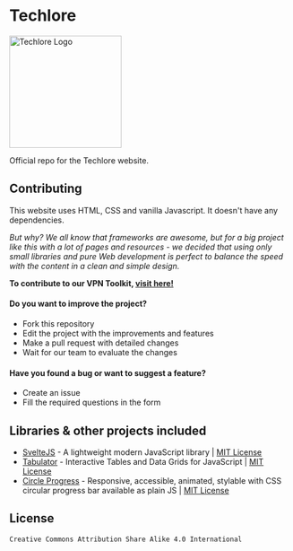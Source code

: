 # Techlore
<img src="https://techlore.tech/assets/svg/logo.svg" width="200px" alt="Techlore Logo">

Official repo for the Techlore website.

## Contributing
    
This website uses HTML, CSS and vanilla Javascript. It doesn't have any dependencies.

*But why? We all know that frameworks are awesome, but for a big project like this with a lot of pages and resources - we decided that using only small libraries and pure Web development is perfect to balance the speed with the content in a clean and simple design.*

**To contribute to our VPN Toolkit, [visit here!](/assets/vpn)**

#### Do you want to improve the project? 
- Fork this repository
- Edit the project with the improvements and features 
- Make a pull request with detailed changes 
- Wait for our team to evaluate the changes 

#### Have you found a bug or want to suggest a feature?
- Create an issue 
- Fill the required questions in the form 

## Libraries & other projects included 

 - [SvelteJS](http://sveltejs.com/) - A lightweight modern JavaScript library  | [MIT License](https://github.com/mattbegent/svelte/blob/master/LICENSE.md) 
 - [Tabulator](http://tabulator.info/) - Interactive Tables and Data Grids for JavaScript | [MIT License](https://github.com/olifolkerd/tabulator/blob/master/LICENSE)
 - [Circle Progress](https://tigrr.github.io/circle-progress/) - Responsive, accessible, animated, stylable with CSS circular progress bar available as plain JS | [MIT License](https://github.com/tigrr/circle-progress/blob/master/LICENSE)  

 ## License
  
    Creative Commons Attribution Share Alike 4.0 International
